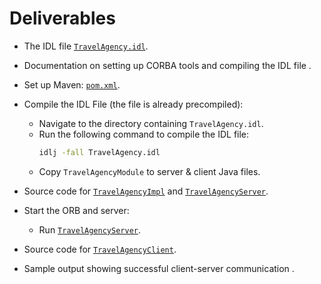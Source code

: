 # Deliverables

- The IDL file [`TravelAgency.idl`](./src/main/idl/TravelAgency.idl).

- Documentation on setting up CORBA tools and compiling the IDL file .

- Set up Maven: [`pom.xml`](./pom.xml).

- Compile the IDL File (the file is already precompiled):
  - Navigate to the directory containing `TravelAgency.idl`.
  - Run the following command to compile the IDL file:
    ```sh
    idlj -fall TravelAgency.idl
    ```
  - Copy `TravelAgencyModule` to server & client Java files.

- Source code for [`TravelAgencyImpl`](./server/src/main/java/server/TravelAgencyImpl.java) and [`TravelAgencyServer`](./server/src/main/java/server/TravelAgencyServer.java).

- Start the ORB and server:
  - Run [`TravelAgencyServer`](./server/src/main/java/server/TravelAgencyServer.java).

- Source code for [`TravelAgencyClient`](./client/src/main/java/client/TravelAgencyClient.java).

- Sample output showing successful client-server communication .
